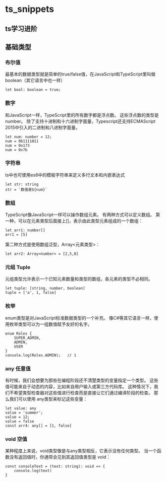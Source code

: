 # ts_snippets

## ts学习进阶

## 基础类型

### 布尔值
最基本的数据类型就是简单的true/false值，在JavaScript和TypeScript里叫做boolean（其它语言中也一样）
```
let bool: boolean = true;
```

### 数字
和JavaScript一样，TypeScript里的所有数字都是浮点数。 这些浮点数的类型是 number。 除了支持十进制和十六进制字面量，Typescript还支持ECMAScript 2015中引入的二进制和八进制字面量。
```
let num: number = 12;
num = 0b1111011
num = 0o173
num = 0x7b
```

### 字符串
ts中也可使用es6中的模板字符串来定义多行文本和内嵌表达式
```
let str: string
str = `数值是${num}`
```

### 数组
TypeScript像JavaScript一样可以操作数组元素。 有两种方式可以定义数组。 第一种，可以在元素类型后面接上[]，表示由此类型元素组成的一个数组：
```
let arr1: number[]
arr1 = [5]
```
第二种方式是使用数组泛型，Array<元素类型>：
```
let arr2: Array<number> = [2,5,8]
```

### 元组 Tuple
元组类型允许表示一个已知元素数量和类型的数组，各元素的类型不必相同。
```
let tuple: [string, number, boolean]
tuple = ['a', 1, false]
```

### 枚举
enum类型是对JavaScript标准数据类型的一个补充。 像C#等其它语言一样，使用枚举类型可以为一组数值赋予友好的名字。
```
enum Roles {
    SUPER_ADMIN,
    ADMIN,
    USER
}
console.log(Roles.ADMIN);   // 1
```

### any 任意值
有时候，我们会想要为那些在编程阶段还不清楚类型的变量指定一个类型。 这些值可能来自于动态的内容，比如来自用户输入或第三方代码库。 这种情况下，我们不希望类型检查器对这些值进行检查而是直接让它们通过编译阶段的检查。 那么我们可以使用 any类型来标记这些变量：
```
let value: any
value = 'summer';
value = 12;
value = false
const arr4: any[] = [1, false]
```

### void 空值
某种程度上来说，void类型像是与any类型相反，它表示没有任何类型。 当一个函数没有返回值时，你通常会见到其返回值类型是 void：
```
const consoleText = (text: string): void => {
    console.log(text)
}
```